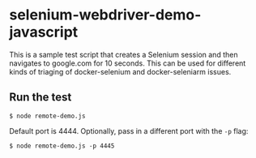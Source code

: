 # selenium-webdriver-demo-javascript

This is a sample test script that creates a Selenium session and then navigates to google.com for 10 seconds. This can be used for different kinds of triaging of docker-selenium and docker-seleniarm issues.


## Run the test

```
$ node remote-demo.js
```

Default port is 4444. Optionally, pass in a different port with the `-p` flag:

```
$ node remote-demo.js -p 4445
```
